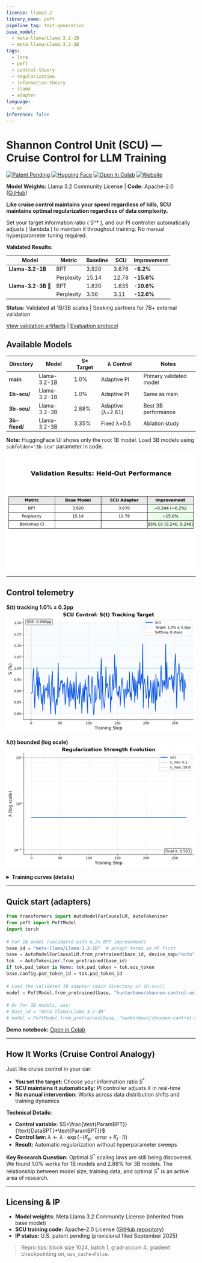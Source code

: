 ```yaml
---
license: llama3.2
library_name: peft
pipeline_tag: text-generation
base_model:
  - meta-llama/Llama-3.2-1B
  - meta-llama/Llama-3.2-3B
tags:
  - lora
  - peft
  - control-theory
  - regularization
  - information-theory
  - llama
  - adapter
language:
  - en
inference: false
---
```


# Shannon Control Unit (SCU) — Cruise Control for LLM Training

[![Patent Pending](https://img.shields.io/badge/Patent-Pending-orange.svg)](https://shannonlabs.dev)
[![Hugging Face](https://img.shields.io/badge/%F0%9F%A4%97-Models-yellow)](https://huggingface.co/hunterbown/shannon-control-unit)
[![Open In Colab](https://colab.research.google.com/assets/colab-badge.svg)](https://colab.research.google.com/github/Hmbown/shannon-control-unit/blob/main/notebooks/SCU_Demo.ipynb)
[![Website](https://img.shields.io/badge/Website-shannonlabs.dev-green)](https://shannonlabs.dev)

**Model Weights:** Llama 3.2 Community License | **Code:** Apache-2.0 ([GitHub](https://github.com/Hmbown/shannon-control-unit))

**Like cruise control maintains your speed regardless of hills, SCU maintains optimal regularization regardless of data complexity.**

Set your target information ratio \( S^* \), and our PI controller automatically adjusts \( \lambda \) to maintain it throughout training. No manual hyperparameter tuning required.

**Validated Results:**

| Model | Metric | Baseline | SCU | Improvement |
|-------|--------|----------|-----|-------------|
| **Llama-3.2-1B** | BPT | 3.920 | 3.676 | **-6.2%** |
| | Perplexity | 15.14 | 12.78 | **-15.6%** |
| **Llama-3.2-3B** 🎯 | BPT | 1.830 | 1.635 | **-10.6%** |
| | Perplexity | 3.56 | 3.11 | **-12.6%** |

**Status:** Validated at 1B/3B scales | Seeking partners for 7B+ external validation

[View validation artifacts](./3b_validation_results.json) | [Evaluation protocol](./scripts/eval_bpt.py)

## Available Models

| Directory | Model | S* Target | λ Control | Notes |
|-----------|-------|-----------|-----------|-------|
| **main** | Llama-3.2-1B | 1.0% | Adaptive PI | Primary validated model |
| **1b-scu/** | Llama-3.2-1B | 1.0% | Adaptive PI | Same as main |
| **3b-scu/** | Llama-3.2-3B | 2.88% | Adaptive (λ=2.61) | Best 3B performance |
| **3b-fixed/** | Llama-3.2-3B | 3.35% | Fixed λ=0.5 | Ablation study |

**Note:** HuggingFace UI shows only the root 1B model. Load 3B models using `subfolder="3b-scu"` parameter in code.

![Validation: Base vs SCU](assets/figures/validation_delta.png)

---

## Control telemetry

**S(t) tracking 1.0% ± 0.2pp**  
![S curve](assets/figures/s_curve.png)

**λ(t) bounded (log scale)**  
![Lambda curve](assets/figures/lambda_curve.png)

<details>
<summary><b>Training curves (details)</b></summary>

**DataBPT (bits/token)**  
![DataBPT curve](assets/figures/data_bpt_curve.png)

**ParamBPT (bits/token)**  
![ParamBPT curve](assets/figures/param_bpt_curve.png)

</details>

---

## Quick start (adapters)

```python
from transformers import AutoModelForCausalLM, AutoTokenizer
from peft import PeftModel
import torch

# For 1B model (validated with 6.2% BPT improvement)
base_id = "meta-llama/Llama-3.2-1B"  # accept terms on HF first
base = AutoModelForCausalLM.from_pretrained(base_id, device_map="auto", torch_dtype=torch.float16 if torch.cuda.is_available() else torch.float32)
tok  = AutoTokenizer.from_pretrained(base_id)
if tok.pad_token is None: tok.pad_token = tok.eos_token
base.config.pad_token_id = tok.pad_token_id

# Load the validated 1B adapter (main directory or 1b-scu/)
model = PeftModel.from_pretrained(base, "hunterbown/shannon-control-unit")  

# Or for 3B models, use:
# base_id = "meta-llama/Llama-3.2-3B"
# model = PeftModel.from_pretrained(base, "hunterbown/shannon-control-unit", subfolder="3b-scu")
```

**Demo notebook:** [Open in Colab](https://colab.research.google.com/github/Hmbown/shannon-control-unit/blob/main/notebooks/SCU_Demo.ipynb)

---

## How It Works (Cruise Control Analogy)

Just like cruise control in your car:
- **You set the target:** Choose your information ratio $S^*$  
- **SCU maintains it automatically:** PI controller adjusts $\lambda$ in real-time
- **No manual intervention:** Works across data distribution shifts and training dynamics

**Technical Details:**
- **Control variable:** $S=\frac{\text{ParamBPT}}{\text{DataBPT}+\text{ParamBPT}}$
- **Control law:** $\lambda \leftarrow \lambda \cdot \exp(-(K_p \cdot \text{error} + K_i \cdot I))$
- **Result:** Automatic regularization without hyperparameter sweeps

**Key Research Question:** 
Optimal $S^*$ scaling laws are still being discovered. We found 1.0% works for 1B models and 2.88% for 3B models. The relationship between model size, training data, and optimal $S^*$ is an active area of research.

---

## Licensing & IP

* **Model weights:** Meta Llama 3.2 Community License (inherited from base model)
* **SCU training code:** Apache-2.0 License ([GitHub repository](https://github.com/Hmbown/shannon-control-unit))
* **IP status:** U.S. patent pending (provisional filed September 2025)

> Repro tips: block size 1024, batch 1, grad-accum 4, gradient checkpointing on, `use_cache=False`.